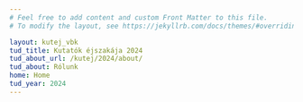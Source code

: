 ```yaml
---
# Feel free to add content and custom Front Matter to this file.
# To modify the layout, see https://jekyllrb.com/docs/themes/#overriding-theme-defaults

layout: kutej_vbk
tud_title: Kutatók éjszakája 2024 
tud_about_url: /kutej/2024/about/
tud_about: Rólunk
home: Home
tud_year: 2024
---
```

